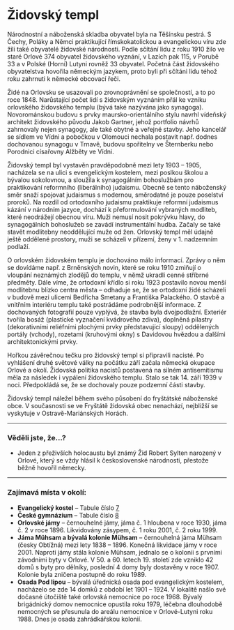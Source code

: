 # Židovský templ

Národnostní a náboženská skladba obyvatel byla na Těšínsku pestrá. S Čechy, Poláky a Němci praktikující římskokatolickou a evangelickou víru zde žili také obyvatelé židovské národnosti. Podle sčítání lidu z roku 1910 žilo ve staré Orlové 374 obyvatel židovského vyznání, v Lazích pak 115, v Porubě 33 a v Polské (Horní) Lutyni rovněž 33 obyvatel. Početná část židovského obyvatelstva hovořila německým jazykem, proto byli při sčítáni lidu téhož roku zahrnuti k německé obcovací řeči.

Židé na Orlovsku se usazovali po zrovnoprávnění se společností, a to po roce 1848. Narůstající počet lidí s židovským vyznáním přál ke vzniku orlovského židovského templu (bývá také nazývána jako synagoga). Novorománskou budovu s prvky maursko-orientálního stylu navrhl vídeňský architekt židovského původu Jakob Gartner, jehož portfolio návrhů zahrnovaly nejen synagogy, ale také obytné a veřejné stavby. Jeho kancelář se sídlem ve Vídni a pobočkou v Olomouci nechala postavit např. dodnes dochovanou synagogu v Trnavě, budovu spořitelny ve Šternberku nebo Porodnici císařovny Alžběty ve Vídni.

Židovský templ byl vystavěn pravděpodobně mezi lety 1903 – 1905, nacházela se na ulici s evengelickým kostelem, mezi poslkou školou a bývalou sokolovnou, a sloužila k synagogálním bohoslužbám pro praktikování reformního (liberálního) judaismu. Obecně se tento náboženský směr snaží spojovat judaismus s modernou, směrodatné je pouze poselství proroků. Na rozdíl od ortodoxního judaismu praktikuje reformní judaismus kázání v národním jazyce, dochází k přeformulování vybraných modliteb, které neodrážejí obecnou víru. Muži nemusí nosit pokrývku hlavy, do synagogálních bohoslužeb se zavádí instrumentální hudba. Začaly se také stavět modlitebny neoddělující muže od žen. Orlovský templ měl údajně ještě oddělené prostory, muži se scházeli v přízemí, ženy v 1. nadzemním podlaží.

O orlovském židovském templu je dochováno málo informací. Zprávy o něm se dovídáme např. z Brněnských novin, které se roku 1910 zmiňují o vloupání neznámých zlodějů do templu, v němž ukradli cenné stříbrné předměty. Dále víme, že ortodoxní křídlo si roku 1923 postavilo novou menší modlitebnu blízko centra města – odhaduje se, že se ortodoxní židé scházeli v budově mezi ulicemi Bedřicha Smetany a Františka Palackého. O stavbě a vnitřním interiéru templu také postrádáme podrobnější informace. Z dochovaných fotografií pouze vyplývá, že stavba byla dvojpodlažní. Exteriér tvořila bosáž (plastické vyznačení kvádrového zdiva), doplněná pilastry (dekorativními reliéfními plochými prvky představující sloupy) oddělených portály (vchody), rozetami (kruhovými okny) s Davidovou hvězdou a dalšími architektonickými prvky.

Hořkou závěrečnou tečku pro židovský templ si připravili nacisté. Po vyhlášení druhé světové války na počátku září začala německá okupace Orlové a okolí. Židovská politika nacistů postavená na silném antisemitismu měla za následek i vypálení židovského templu. Stalo se tak 14. září 1939 v noci. Předpokládá se, že se dochovaly pouze podzemní části stavby.

Židovský templ náležel během svého působení do fryštátské náboženské obce. V současnosti se ve Fryštátě židovská obec nenachází, nejbližší se vyskytuje v Ostravě-Mariánských Horách.

---

### Věděli jste, že...?

- Jeden z přeživších holocaustu byl známý Žid Robert Sylten narozený v Orlové, který se vždy hlásil k československé národnosti, přestože běžně hovořil německy.

---

### Zajímavá místa v okolí:

- **Evangelický kostel** – Tabule číslo [7](/misto/7)
- **České gymnázium** – Tabule číslo [8](/misto/8)
- **Orlovské jámy** – černouhelné jámy, jáma č. 1 hloubena v roce 1930, jáma č. 2 v roce 1896. Likvidovány zásypem, č. 1 roku 2001, č. 2 roku 1999.
- **Jáma Mühsam a bývalá kolonie Mühsam** – černouhelná jáma Mühsam (česky Obtížná) mezi lety 1838 – 1896. Konečná likvidace jámy v roce 2001. Naproti jámy stála kolonie Mühsam, jednalo se o kolonii s prvními závodními byty v Orlové. V 50. a 60. letech 19. století zde vzniklo 42 domů s byty pro dělníky, poslední 4 domy byly dostavěny v roce 1907. Kolonie byla zničena postupně do roku 1989.
- **Osada Pod lipou** – bývalá úřednická osada pod evangelickým kostelem, nacházelo se zde 14 domků z období let 1901 – 1924. V lokalitě našlo své dočasné útočiště také orlovská nemocnice po roce 1968. Bývalý brigádnický domov nemocnice opustila roku 1979, léčebna dlouhodobě nemocných se přesunula do areálu nemocnice v Orlové-Lutyni roku 1988. Dnes je osada zahrádkářskou kolonií.
